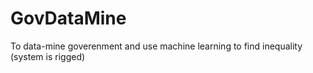 # GovDataMine
To data-mine goverenment and use machine learning to find inequality (system is rigged)
